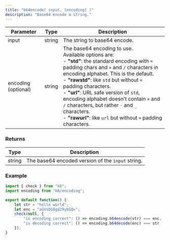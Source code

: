 ```yaml
---
title: "b64encode( input, [encoding] )"
description: "Base64 encode a string."
---
```


| Parameter | Type   | Description                  |
|-----------|--------|------------------------------|
| input     | string | The string to base64 encode. |
| encoding (optional) | string | The base64 encoding to use.<br/>Available options are:<br/>- **"std"**: the standard encoding with `=` padding chars and `+` and `/` characters in encoding alphabet. This is the default.<br/>- **"rawstd"**: like `std` but without `=` padding characters.<br/>- **"url"**: URL safe version of `std`, encoding alphabet doesn't contain `+` and `/` characters, but rather `-` and `_` characters.<br/>- **"rawurl"**: like `url` but without `=` padding characters. |


### Returns

| Type   | Description                                       |
|--------|---------------------------------------------------|
| string | The base64 encoded version of the `input` string. |


### Example

<div class="code-group" data-props='{"labels": []}'>

```js
import { check } from "k6";
import encoding from "k6/encoding";

export default function() {
    let str = "hello world";
    let enc = "aGVsbG8gd29ybGQ=";
    check(null, {
        "is encoding correct": () => encoding.b64encode(str) === enc,
        "is decoding correct": () => encoding.b64decode(enc) === str
    });
}
```

</div>
